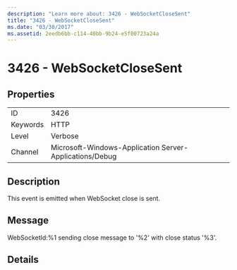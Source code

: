 ```yaml
---
description: "Learn more about: 3426 - WebSocketCloseSent"
title: "3426 - WebSocketCloseSent"
ms.date: "03/30/2017"
ms.assetid: 2eedb6bb-c114-40bb-9b24-e5f00723a24a
---
```

# 3426 - WebSocketCloseSent

## Properties  
  
|||  
|-|-|  
|ID|3426|  
|Keywords|HTTP|  
|Level|Verbose|  
|Channel|Microsoft-Windows-Application Server-Applications/Debug|  
  
## Description  

 This event is emitted when WebSocket close is sent.  
  
## Message  

 WebSocketId:%1 sending close message to '%2' with close status '%3'.  
  
## Details
